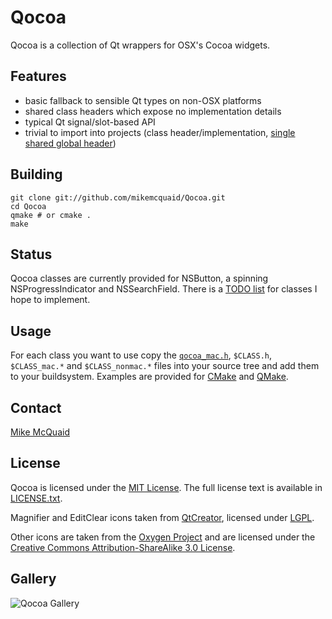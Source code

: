 # Qocoa
Qocoa is a collection of Qt wrappers for OSX's Cocoa widgets.

## Features
- basic fallback to sensible Qt types on non-OSX platforms
- shared class headers which expose no implementation details
- typical Qt signal/slot-based API
- trivial to import into projects (class header/implementation, [single shared global header](https://github.com/mikemcquaid/Qocoa/blob/master/qocoa_mac.h))

## Building
```
git clone git://github.com/mikemcquaid/Qocoa.git
cd Qocoa
qmake # or cmake .
make
```

## Status
Qocoa classes are currently provided for NSButton, a spinning NSProgressIndicator and NSSearchField. There is a [TODO list](https://github.com/mikemcquaid/Qocoa/blob/master/TODO.md) for classes I hope to implement.

## Usage
For each class you want to use copy the [`qocoa_mac.h`](https://github.com/mikemcquaid/Qocoa/blob/master/qocoa_mac.h), `$CLASS.h`, `$CLASS_mac.*` and `$CLASS_nonmac.*` files into your source tree and add them to your buildsystem. Examples are provided for [CMake](https://github.com/mikemcquaid/Qocoa/blob/master/CMakeLists.txt) and [QMake](https://github.com/mikemcquaid/Qocoa/blob/master/Qocoa.pro).

## Contact
[Mike McQuaid](mailto:mike@mikemcquaid.com)

## License
Qocoa is licensed under the [MIT License](http://en.wikipedia.org/wiki/MIT_License).
The full license text is available in [LICENSE.txt](https://github.com/mikemcquaid/Qocoa/blob/master/LICENSE.txt).

Magnifier and EditClear icons taken from [QtCreator](http://qt-project.org/), licensed under [LGPL](http://www.gnu.org/copyleft/lesser.html).

Other icons are taken from the [Oxygen Project](http://www.oxygen-icons.org/) and are licensed under the [Creative Commons Attribution-ShareAlike 3.0 License](http://creativecommons.org/licenses/by-sa/3.0/).

## Gallery
![Qocoa Gallery](https://github.com/mikemcquaid/Qocoa/raw/master/gallery.png)
